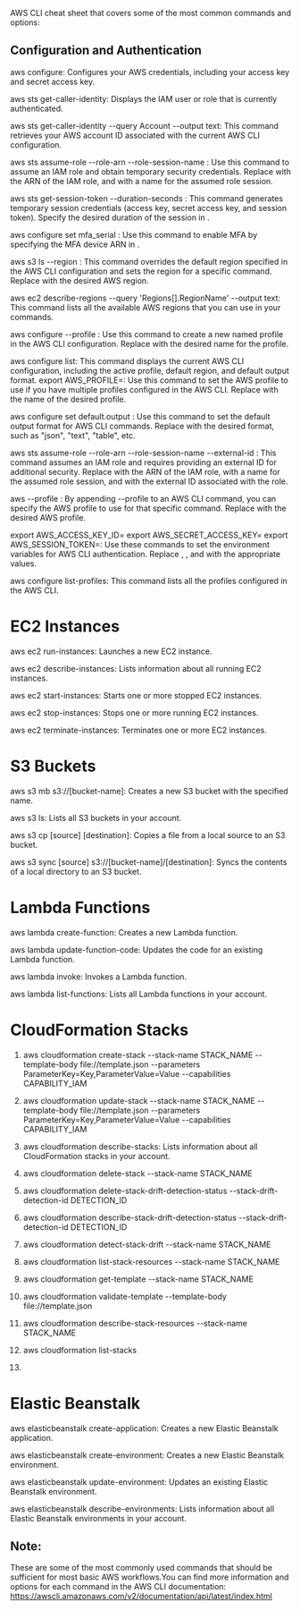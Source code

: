 AWS CLI cheat sheet that covers some of the most common commands and options:

## Configuration and Authentication

aws configure: Configures your AWS credentials, including your access key and secret access key.

aws sts get-caller-identity: Displays the IAM user or role that is currently authenticated.

aws sts get-caller-identity --query Account --output text: This command retrieves your AWS account ID associated with the current AWS CLI configuration.

aws sts assume-role --role-arn <role-arn> --role-session-name <session-name>: Use this command to assume an IAM role and obtain temporary security credentials. Replace <role-arn> with the ARN of the IAM role, and <session-name> with a name for the assumed role session.

aws sts get-session-token --duration-seconds <duration-seconds>: This command generates temporary session credentials (access key, secret access key, and session token). Specify the desired duration of the session in <duration-seconds>.

aws configure set mfa_serial <mfa-serial>: Use this command to enable MFA by specifying the MFA device ARN in <mfa-serial>.

aws s3 ls --region <region-name>: This command overrides the default region specified in the AWS CLI configuration and sets the region for a specific command. Replace <region-name> with the desired AWS region.

aws ec2 describe-regions --query 'Regions[].RegionName' --output text: This command lists all the available AWS regions that you can use in your commands.

aws configure --profile <profile-name>: Use this command to create a new named profile in the AWS CLI configuration. Replace <profile-name> with the desired name for the profile.

aws configure list: This command displays the current AWS CLI configuration, including the active profile, default region, and default output format.
export AWS_PROFILE=<profile-name>: Use this command to set the AWS profile to use if you have multiple profiles configured in the AWS CLI. Replace <profile-name> with the name of the desired profile.

aws configure set default.output <output-format>: Use this command to set the default output format for AWS CLI commands. Replace <output-format> with the desired format, such as "json", "text", "table", etc.

aws sts assume-role --role-arn <role-arn> --role-session-name <session-name> --external-id <external-id>: This command assumes an IAM role and requires providing an external ID for additional security. Replace <role-arn> with the ARN of the IAM role, <session-name> with a name for the assumed role session, and <external-id> with the external ID associated with the role.

aws <command> --profile <profile-name>: By appending --profile <profile-name> to an AWS CLI command, you can specify the AWS profile to use for that specific command. Replace <profile-name> with the desired AWS profile.

export AWS_ACCESS_KEY_ID=<access-key>
export AWS_SECRET_ACCESS_KEY=<secret-access-key>
export AWS_SESSION_TOKEN=<session-token>:  Use these commands to set the environment variables for AWS CLI authentication. Replace <access-key>, <secret-access-key>, and <session-token> with the appropriate values.

aws configure list-profiles: This command lists all the profiles configured in the AWS CLI.

# EC2 Instances

aws ec2 run-instances: Launches a new EC2 instance.

aws ec2 describe-instances: Lists information about all running EC2 instances.

aws ec2 start-instances: Starts one or more stopped EC2 instances.

aws ec2 stop-instances: Stops one or more running EC2 instances.

aws ec2 terminate-instances: Terminates one or more EC2 instances.

# S3 Buckets

aws s3 mb s3://[bucket-name]: Creates a new S3 bucket with the specified name.

aws s3 ls: Lists all S3 buckets in your account.

aws s3 cp [source] [destination]: Copies a file from a local source to an S3 bucket.

aws s3 sync [source] s3://[bucket-name]/[destination]: Syncs the contents of a local directory to an S3 bucket.

# Lambda Functions

aws lambda create-function: Creates a new Lambda function.

aws lambda update-function-code: Updates the code for an existing Lambda function.

aws lambda invoke: Invokes a Lambda function.

aws lambda list-functions: Lists all Lambda functions in your account.
# CloudFormation Stacks

1. aws cloudformation create-stack --stack-name STACK_NAME --template-body file://template.json --parameters ParameterKey=Key,ParameterValue=Value --capabilities CAPABILITY_IAM

2. aws cloudformation update-stack --stack-name STACK_NAME --template-body file://template.json --parameters ParameterKey=Key,ParameterValue=Value --capabilities CAPABILITY_IAM

3. aws cloudformation describe-stacks: Lists information about all CloudFormation stacks in your account.

4. aws cloudformation delete-stack --stack-name STACK_NAME

5. aws cloudformation delete-stack-drift-detection-status --stack-drift-detection-id DETECTION_ID

6. aws cloudformation describe-stack-drift-detection-status --stack-drift-detection-id DETECTION_ID

7. aws cloudformation detect-stack-drift --stack-name STACK_NAME

8. aws cloudformation list-stack-resources --stack-name STACK_NAME

9. aws cloudformation get-template --stack-name STACK_NAME

10. aws cloudformation validate-template --template-body file://template.json

11. aws cloudformation describe-stack-resources --stack-name STACK_NAME

12. aws cloudformation list-stacks

13. 

# Elastic Beanstalk

aws elasticbeanstalk create-application: Creates a new Elastic Beanstalk application.

aws elasticbeanstalk create-environment: Creates a new Elastic Beanstalk environment.

aws elasticbeanstalk update-environment: Updates an existing Elastic Beanstalk environment.

aws elasticbeanstalk describe-environments: Lists information about all Elastic Beanstalk environments in your account.

## Note: 

These are some of the most commonly used commands that should be sufficient for most basic AWS workflows.You can find more information and options for each command in the AWS CLI documentation: https://awscli.amazonaws.com/v2/documentation/api/latest/index.html

